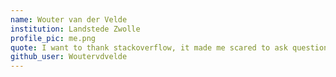 ```yaml
---
name: Wouter van der Velde
institution: Landstede Zwolle
profile_pic: me.png
quote: I want to thank stackoverflow, it made me scared to ask questions so I learned to search better
github_user: Woutervdvelde
---
```

